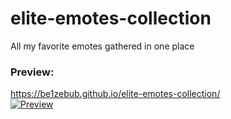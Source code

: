 # elite-emotes-collection
All my favorite emotes gathered in one place

### Preview:
https://be1zebub.github.io/elite-emotes-collection/  
[![Preview](https://i.imgur.com/R6AH6Eu.png)](https://be1zebub.github.io/elite-emotes-collection/)
